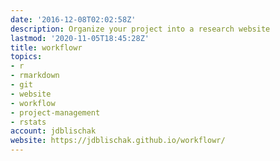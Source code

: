 ```yaml
---
date: '2016-12-08T02:02:58Z'
description: Organize your project into a research website
lastmod: '2020-11-05T18:45:28Z'
title: workflowr
topics:
- r
- rmarkdown
- git
- website
- workflow
- project-management
- rstats
account: jdblischak
website: https://jdblischak.github.io/workflowr/
---
```


